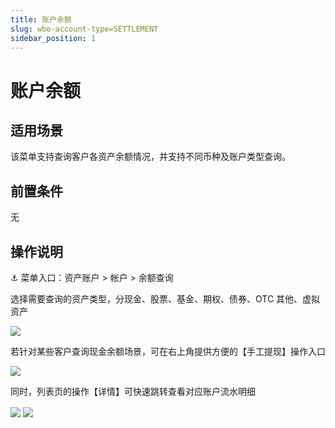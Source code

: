 ```yaml
---
title: 账户余额
slug: wbo-account-type=SETTLEMENT
sidebar_position: 1
---
```



# 账户余额

## 适用场景

该菜单支持查询客户各资产余额情况，并支持不同币种及账户类型查询。

## 前置条件

无

## 操作说明

<div class="callout callout-bg-6 callout-border-6">
<p>⚓ 菜单入口：资产账户 &gt; 帐户 &gt; 余额查询</p>
</div>

选择需要查询的资产类型，分现金、股票、基金、期权、债券、OTC 其他、虚拟资产

<img src="/assets/DWLDbnL2zob5y8xLuWEczOiKnSe.png" src-width="3226" src-height="212" align="center"/>

若针对某些客户查询现金余额场景，可在右上角提供方便的【手工提现】操作入口

<img src="/assets/LVMpbSxOyoKvsfxECrYcB7kinif.png" src-width="3234" src-height="670" align="center"/>

同时，列表页的操作【详情】可快速跳转查看对应账户流水明细

<img src="/assets/GnGjb6C2Ooa1adx6K8Lcz1UgnIe.png" src-width="3224" src-height="854" align="center"/>

<img src="/assets/CTqnbEC2Co4lcnx5Il6cqzrBnsc.png" src-width="3096" src-height="1502" align="center"/>

